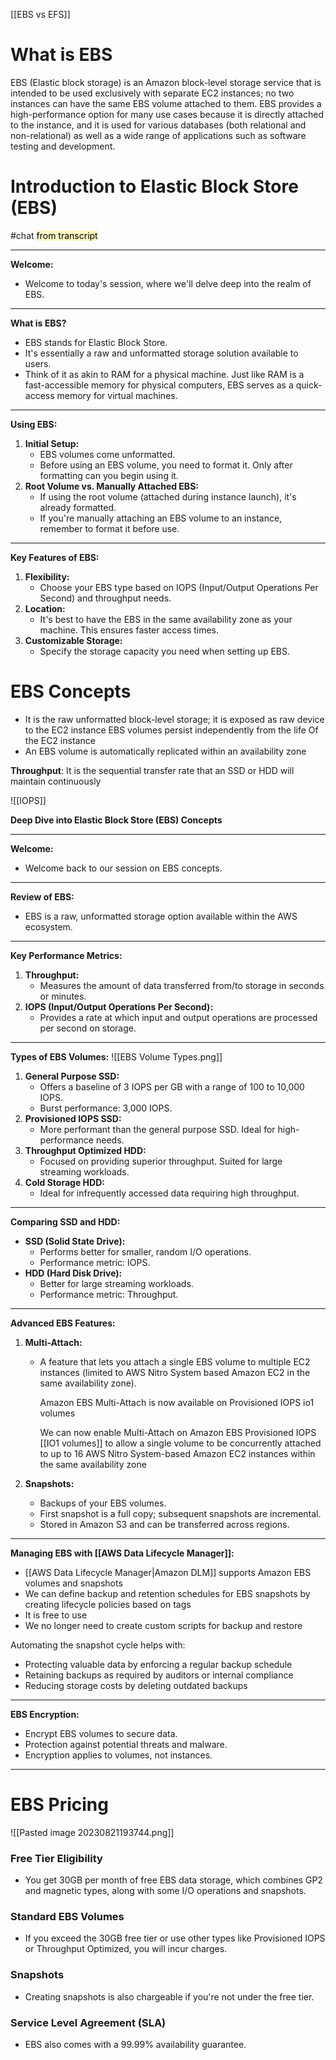 [[EBS vs EFS]]
# What is EBS
EBS (Elastic block storage) is an Amazon block-level storage service that is intended to be used exclusively with separate EC2 instances; no two instances can have the same EBS volume attached to them. EBS provides a high-performance option for many use cases because it is directly attached to the instance, and it is used for various databases (both relational and non-relational) as well as a wide range of applications such as software testing and development.



# Introduction to Elastic Block Store (EBS)
#chat <mark style="background: #FFF3A3A6;">from transcript</mark>

---

**Welcome:**

- Welcome to today's session, where we'll delve deep into the realm of EBS.

---

**What is EBS?**

- EBS stands for Elastic Block Store.
- It's essentially a raw and unformatted storage solution available to users.
- Think of it as akin to RAM for a physical machine. Just like RAM is a fast-accessible memory for physical computers, EBS serves as a quick-access memory for virtual machines.

---

**Using EBS:**

1. **Initial Setup:**
    - EBS volumes come unformatted.
    - Before using an EBS volume, you need to format it. Only after formatting can you begin using it.
2. **Root Volume vs. Manually Attached EBS:**
    - If using the root volume (attached during instance launch), it's already formatted.
    - If you're manually attaching an EBS volume to an instance, remember to format it before use.

---

**Key Features of EBS:**

1. **Flexibility:**
    - Choose your EBS type based on IOPS (Input/Output Operations Per Second) and throughput needs.
2. **Location:**
    - It's best to have the EBS in the same availability zone as your machine. This ensures faster access times.
3. **Customizable Storage:**
    - Specify the storage capacity you need when setting up EBS.


# EBS Concepts

- It is the raw unformatted block-level storage; it is exposed as raw device to the EC2 instance EBS volumes persist independently from the life Of the EC2 instance
- An EBS volume is automatically replicated within an availability zone

**Throughput**: 
It is the sequential transfer rate that an SSD or HDD will maintain continuously

![[IOPS]]


**Deep Dive into Elastic Block Store (EBS) Concepts**

---

**Welcome:**

- Welcome back to our session on EBS concepts.

---

**Review of EBS:**

- EBS is a raw, unformatted storage option available within the AWS ecosystem.

---

**Key Performance Metrics:**

1. **Throughput:**
    - Measures the amount of data transferred from/to storage in seconds or minutes.
2. **IOPS (Input/Output Operations Per Second):**
    - Provides a rate at which input and output operations are processed per second on storage.

---

**Types of EBS Volumes:**
![[EBS Volume Types.png]]
1. **General Purpose SSD:**
    - Offers a baseline of 3 IOPS per GB with a range of 100 to 10,000 IOPS.
    - Burst performance: 3,000 IOPS.
2. **Provisioned IOPS SSD:**
    - More performant than the general purpose SSD. Ideal for high-performance needs.
3. **Throughput Optimized HDD:**
    - Focused on providing superior throughput. Suited for large streaming workloads.
4. **Cold Storage HDD:**
    - Ideal for infrequently accessed data requiring high throughput.

---

**Comparing SSD and HDD:**

- **SSD (Solid State Drive):**
    - Performs better for smaller, random I/O operations.
    - Performance metric: IOPS.
- **HDD (Hard Disk Drive):**
    - Better for large streaming workloads.
    - Performance metric: Throughput.

---

**Advanced EBS Features:**

1. **Multi-Attach:**
    - A feature that lets you attach a single EBS volume to multiple EC2 instances (limited to AWS Nitro System based Amazon EC2 in the same availability zone).
      
      Amazon EBS Multi-Attach is now available on Provisioned IOPS io1 volumes
      
      We can now enable Multi-Attach on Amazon EBS Provisioned IOPS [[IO1 volumes]] to allow a single volume to be concurrently attached to up to 16 AWS Nitro System-based Amazon EC2 instances within the same availability zone


   

2. **Snapshots:**
    - Backups of your EBS volumes.
    - First snapshot is a full copy; subsequent snapshots are incremental.
    - Stored in Amazon S3 and can be transferred across regions.

---

**Managing EBS with [[AWS Data Lifecycle Manager]]:**

- [[AWS Data Lifecycle Manager|Amazon DLM]] supports Amazon EBS volumes and snapshots
- We can define backup and retention schedules for EBS snapshots by creating lifecycle policies based on tags 
- It is free to use
- We no longer need to create custom scripts for backup and restore

Automating the snapshot cycle helps with:
- Protecting valuable data by enforcing a regular backup schedule
- Retaining backups as required by auditors or internal compliance
- Reducing storage costs by deleting outdated backups

---

**EBS Encryption:**

- Encrypt EBS volumes to secure data.
- Protection against potential threats and malware.
- Encryption applies to volumes, not instances.

---

# EBS Pricing
![[Pasted image 20230821193744.png]]
### Free Tier Eligibility
- You get 30GB per month of free EBS data storage, which combines GP2 and magnetic types, along with some I/O operations and snapshots.

### Standard EBS Volumes
- If you exceed the 30GB free tier or use other types like Provisioned IOPS or Throughput Optimized, you will incur charges.

### Snapshots
- Creating snapshots is also chargeable if you're not under the free tier.

### Service Level Agreement (SLA)
- EBS also comes with a 99.99% availability guarantee.